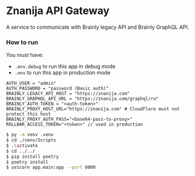 # Znanija API Gateway

A service to communicate with Brainly legacy API and Brainly GraphQL API.

### How to run

You must have:
* `.env.debug` to run this app in debug mode
* `.env` to run this app in production mode
```env
AUTH_USER = "admin"
AUTH_PASSWORD = "password (Basic auth)"
BRAINLY_LEGACY_API_HOST = "https://znanija.com"
BRAINLY_GRAPHQL_API_URL = "https://znanija.com/graphql/ru"
BRAINLY_AUTH_TOKEN = "<auth-token>"
BRAINLY_PROXY_HOST_URL="https://znanija.com" # CloudFlare must not protect this host
BRAINLY_PROXY_AUTH_PASS="<base64-pass-to-proxy>"
ROLLBAR_ACCESS_TOKEN="<token>" // used in production
```

```bash
$ py -m venv .venv
$ cd ./venv/Scripts
$ .\activate
$ cd ../../
$ pip install poetry
$ poetry install
$ uvicorn app.main:app --port 8000
```
